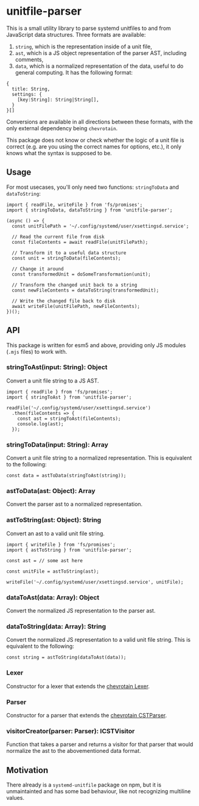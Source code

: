 # unitfile-parser

This is a small utility library to parse systemd unitfiles to and from JavaScript data structures. Three formats are available:
1. `string`, which is the representation inside of a unit file,
2. `ast`, which is a JS object representation of the parser AST, including comments,
3. `data`, which is a normalized representation of the data, useful to do general computing. It has the following format:

```
{
  title: String,
  settings: {
    [key:String]: String|String[],
  }
}[]
```

Conversions are available in all directions between these formats, with the only external dependency being `chevrotain`.

This package does not know or check whether the logic of a unit file is correct (e.g. are you using the correct names for options, etc.), it only knows what the syntax is supposed to be.

## Usage

For most usecases, you'll only need two functions: `stringToData` and `dataToString`:

```
import { readFile, writeFile } from 'fs/promises';
import { stringToData, dataToString } from 'unitfile-parser';

(async () => {
  const unitFilePath = '~/.config/systemd/user/xsettingsd.service';

  // Read the current file from disk
  const fileContents = await readFile(unitFilePath);

  // Transform it to a useful data structure
  const unit = stringToData(fileContents);

  // Change it around
  const transformedUnit = doSomeTransformation(unit);

  // Transform the changed unit back to a string
  const newFileContents = dataToString(transformedUnit);

  // Write the changed file back to disk
  await writeFile(unitFilePath, newFileContents);
})();
```

## API

This package is written for esm5 and above, providing only JS modules (`.mjs` files) to work with.

### stringToAst(input: String): Object

Convert a unit file string to a JS AST.

```
import { readFile } from 'fs/promises';
import { stringToAst } from 'unitfile-parser';

readFile('~/.config/systemd/user/xsettingsd.service')
  .then(fileContents => {
    const ast = stringToAst(fileContents);
    console.log(ast);
  });

```

### stringToData(input: String): Array

Convert a unit file string to a normalized representation. This is equivalent to the following:

```
const data = astToData(stringToAst(string));
```

### astToData(ast: Object): Array

Convert the parser ast to a normalized representation.

### astToString(ast: Object): String

Convert an ast to a valid unit file string.

```
import { writeFile } from 'fs/promises';
import { astToString } from 'unitfile-parser';

const ast = // some ast here

const unitFile = astToString(ast);

writeFile('~/.config/systemd/user/xsettingsd.service', unitFile);
```

### dataToAst(data: Array): Object

Convert the normalized JS representation to the parser ast.

### dataToString(data: Array): String

Convert the normalized JS representation to a valid unit file string. This is equivalent to the following:

```
const string = astToString(dataToAst(data));
```

### Lexer 

Constructor for a lexer that extends the [chevrotain Lexer](https://sap.github.io/chevrotain/documentation/7_0_3/classes/lexer.html).

### Parser 

Constructor for a parser that extends the [chevrotain CSTParser](https://sap.github.io/chevrotain/documentation/7_0_3/classes/cstparser.html).

### visitorCreator(parser: Parser): ICSTVisitor

Function that takes a parser and returns a visitor for that parser that would normalize the ast to the abovementioned data format.

## Motivation

There already is a `systemd-unitfile` package on npm, but it is unmaintainted and has some bad behaviour, like not recognizing multiline values.

